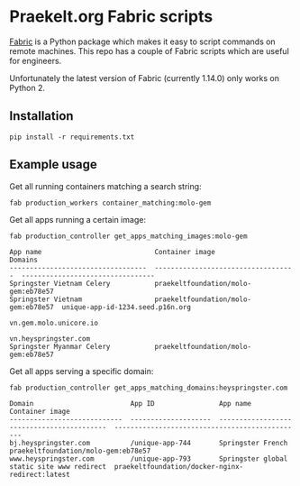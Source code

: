 # Praekelt.org Fabric scripts

[Fabric](https://pypi.org/project/Fabric/) is a Python package which
makes it easy to script commands on remote machines. This repo has
a couple of Fabric scripts which are useful for engineers.

Unfortunately the latest version of Fabric (currently 1.14.0) only
works on Python 2.

## Installation

```
pip install -r requirements.txt
```

## Example usage

Get all running containers matching a search string:

```
fab production_workers container_matching:molo-gem
```

Get all apps running a certain image:

```
fab production_controller get_apps_matching_images:molo-gem

App name                            Container image                      Domains
----------------------------------  -----------------------------------  ---------------------------------
Springster Vietnam Celery           praekeltfoundation/molo-gem:eb78e57
Springster Vietnam                  praekeltfoundation/molo-gem:eb78e57  unique-app-id-1234.seed.p16n.org
                                                                         vn.gem.molo.unicore.io
                                                                         vn.heyspringster.com
Springster Myanmar Celery           praekeltfoundation/molo-gem:eb78e57
```

Get all apps serving a specific domain:

```
fab production_controller get_apps_matching_domains:heyspringster.com

Domain                        App ID                App name                                    Container image
----------------------------  --------------------  ------------------------------------------  -----------------------------------------------
bj.heyspringster.com          /unique-app-744       Springster French                           praekeltfoundation/molo-gem:eb78e57
www.heyspringster.com         /unique-app-793       Springster global static site www redirect  praekeltfoundation/docker-nginx-redirect:latest
```
